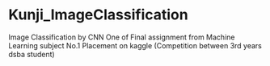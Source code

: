 # Kunji_ImageClassification
Image Classification by CNN
One of Final assignment from Machine Learning subject
No.1 Placement on kaggle (Competition between 3rd years dsba student)
